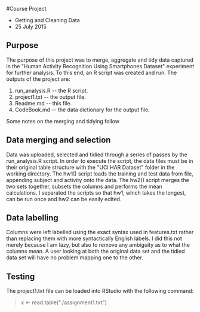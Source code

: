 #Course Project
* Getting and Cleaning Data
* 25 July 2015

## Purpose
The purpose of this project was to merge, aggregate and tidy data captured in the "Human Activity Recognition Using Smartphones Dataset" experiment for further analysis. To this end, an R script was created and run. The outputs of the project are:

1. run_analysis.R -- the R script.
2. project1.txt -- the output file. 
3. Readme.md -- this file.
4. CodeBook.md -- the data dictionary for the output file. 

Some notes on the merging and tidying follow

## Data merging and selection
Data was uploaded, selected and tidied through a series of passes by the run_analysis.R script. In order to execute the script, the data files must be in their original table structure with the "UCI HAR Dataset" folder in the working directory. The hw1() script loads the training and test data from file, appending subject and activity onto the data. The hw2() script merges the two sets together, subsets the columns and performs the mean calculations. I separated the scripts so that hw1, which takes the longest, can be run once and hw2 can be easily edited. 

## Data labelling 
Columns were left labelled using the exact syntax used in features.txt rather than replacing them with more syntactically English labels. I did this not merely because I am lazy, but also to remove any ambiguity as to what the columns mean. A user looking at both the original data set and the tidied data set will have no problem mapping one to the other. 

## Testing
The project1.txt file can be loaded into RStudio with the following command:

>x <- read.table("./assignment1.txt")